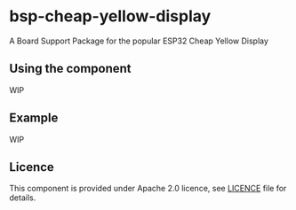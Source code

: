 # bsp-cheap-yellow-display
A Board Support Package for the popular ESP32 Cheap Yellow Display

## Using the component

WIP

## Example
WIP

## Licence
This component is provided under Apache 2.0 licence, see [LICENCE](LICENSE.md) file for details.
